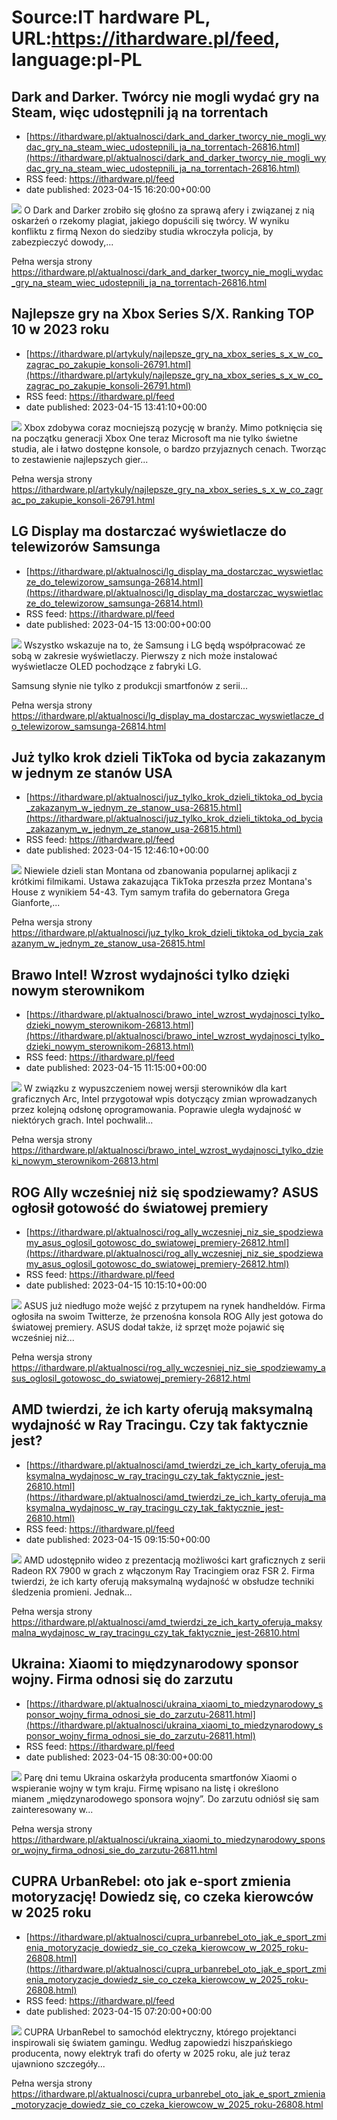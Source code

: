 # Source:IT hardware PL, URL:https://ithardware.pl/feed, language:pl-PL

## Dark and Darker. Twórcy nie mogli wydać gry na Steam, więc udostępnili ją na torrentach
 - [https://ithardware.pl/aktualnosci/dark_and_darker_tworcy_nie_mogli_wydac_gry_na_steam_wiec_udostepnili_ja_na_torrentach-26816.html](https://ithardware.pl/aktualnosci/dark_and_darker_tworcy_nie_mogli_wydac_gry_na_steam_wiec_udostepnili_ja_na_torrentach-26816.html)
 - RSS feed: https://ithardware.pl/feed
 - date published: 2023-04-15 16:20:00+00:00

<img src="https://ithardware.pl/artykuly/min/26816_1.jpg" />            O&nbsp;Dark and Darker zrobiło się głośno za sprawą afery i związanej z nią oskarżeń o rzekomy plagiat, jakiego dopuścili się tw&oacute;rcy. W wyniku konfliktu z firmą&nbsp;Nexon do siedziby studia wkroczyła policja, by zabezpieczyć dowody,...
            <p>Pełna wersja strony <a href="https://ithardware.pl/aktualnosci/dark_and_darker_tworcy_nie_mogli_wydac_gry_na_steam_wiec_udostepnili_ja_na_torrentach-26816.html">https://ithardware.pl/aktualnosci/dark_and_darker_tworcy_nie_mogli_wydac_gry_na_steam_wiec_udostepnili_ja_na_torrentach-26816.html</a></p>

## Najlepsze gry na Xbox Series S/X. Ranking TOP 10 w 2023 roku
 - [https://ithardware.pl/artykuly/najlepsze_gry_na_xbox_series_s_x_w_co_zagrac_po_zakupie_konsoli-26791.html](https://ithardware.pl/artykuly/najlepsze_gry_na_xbox_series_s_x_w_co_zagrac_po_zakupie_konsoli-26791.html)
 - RSS feed: https://ithardware.pl/feed
 - date published: 2023-04-15 13:41:10+00:00

<img src="https://ithardware.pl/artykuly/min/26791_1.jpg" />            Xbox zdobywa coraz mocniejszą pozycję w branży. Mimo potknięcia się na początku generacji Xbox One teraz Microsoft ma nie tylko świetne studia, ale i łatwo dostępne konsole, o bardzo przyjaznych cenach. Tworząc to zestawienie najlepszych gier...
            <p>Pełna wersja strony <a href="https://ithardware.pl/artykuly/najlepsze_gry_na_xbox_series_s_x_w_co_zagrac_po_zakupie_konsoli-26791.html">https://ithardware.pl/artykuly/najlepsze_gry_na_xbox_series_s_x_w_co_zagrac_po_zakupie_konsoli-26791.html</a></p>

## LG Display ma dostarczać wyświetlacze do telewizorów Samsunga
 - [https://ithardware.pl/aktualnosci/lg_display_ma_dostarczac_wyswietlacze_do_telewizorow_samsunga-26814.html](https://ithardware.pl/aktualnosci/lg_display_ma_dostarczac_wyswietlacze_do_telewizorow_samsunga-26814.html)
 - RSS feed: https://ithardware.pl/feed
 - date published: 2023-04-15 13:00:00+00:00

<img src="https://ithardware.pl/artykuly/min/26814_1.jpg" />            Wszystko wskazuje na to, że Samsung i LG będą wsp&oacute;łpracować ze sobą w zakresie wyświetlaczy. Pierwszy z nich może instalować wyświetlacze OLED pochodzące z fabryki LG.

Samsung słynie nie tylko z produkcji smartfon&oacute;w z serii...
            <p>Pełna wersja strony <a href="https://ithardware.pl/aktualnosci/lg_display_ma_dostarczac_wyswietlacze_do_telewizorow_samsunga-26814.html">https://ithardware.pl/aktualnosci/lg_display_ma_dostarczac_wyswietlacze_do_telewizorow_samsunga-26814.html</a></p>

## Już tylko krok dzieli TikToka od bycia zakazanym w jednym ze stanów USA
 - [https://ithardware.pl/aktualnosci/juz_tylko_krok_dzieli_tiktoka_od_bycia_zakazanym_w_jednym_ze_stanow_usa-26815.html](https://ithardware.pl/aktualnosci/juz_tylko_krok_dzieli_tiktoka_od_bycia_zakazanym_w_jednym_ze_stanow_usa-26815.html)
 - RSS feed: https://ithardware.pl/feed
 - date published: 2023-04-15 12:46:10+00:00

<img src="https://ithardware.pl/artykuly/min/26815_1.jpg" />            Niewiele dzieli stan Montana od zbanowania popularnej aplikacji z kr&oacute;tkimi filmikami. Ustawa zakazująca&nbsp;TikToka przeszła przez&nbsp;Montana's House z wynikiem 54-43. Tym samym&nbsp;trafiła do gebernatora&nbsp;Grega Gianforte,...
            <p>Pełna wersja strony <a href="https://ithardware.pl/aktualnosci/juz_tylko_krok_dzieli_tiktoka_od_bycia_zakazanym_w_jednym_ze_stanow_usa-26815.html">https://ithardware.pl/aktualnosci/juz_tylko_krok_dzieli_tiktoka_od_bycia_zakazanym_w_jednym_ze_stanow_usa-26815.html</a></p>

## Brawo Intel! Wzrost wydajności tylko dzięki nowym sterownikom
 - [https://ithardware.pl/aktualnosci/brawo_intel_wzrost_wydajnosci_tylko_dzieki_nowym_sterownikom-26813.html](https://ithardware.pl/aktualnosci/brawo_intel_wzrost_wydajnosci_tylko_dzieki_nowym_sterownikom-26813.html)
 - RSS feed: https://ithardware.pl/feed
 - date published: 2023-04-15 11:15:00+00:00

<img src="https://ithardware.pl/artykuly/min/26813_1.jpg" />            W związku z wypuszczeniem nowej wersji sterownik&oacute;w dla kart graficznych Arc, Intel przygotował wpis dotyczący zmian wprowadzanych przez kolejną odsłonę oprogramowania. Poprawie uległa wydajność w niekt&oacute;rych grach. Intel pochwalił...
            <p>Pełna wersja strony <a href="https://ithardware.pl/aktualnosci/brawo_intel_wzrost_wydajnosci_tylko_dzieki_nowym_sterownikom-26813.html">https://ithardware.pl/aktualnosci/brawo_intel_wzrost_wydajnosci_tylko_dzieki_nowym_sterownikom-26813.html</a></p>

## ROG Ally wcześniej niż się spodziewamy? ASUS ogłosił gotowość do światowej premiery
 - [https://ithardware.pl/aktualnosci/rog_ally_wczesniej_niz_sie_spodziewamy_asus_oglosil_gotowosc_do_swiatowej_premiery-26812.html](https://ithardware.pl/aktualnosci/rog_ally_wczesniej_niz_sie_spodziewamy_asus_oglosil_gotowosc_do_swiatowej_premiery-26812.html)
 - RSS feed: https://ithardware.pl/feed
 - date published: 2023-04-15 10:15:10+00:00

<img src="https://ithardware.pl/artykuly/min/26812_1.jpg" />            ASUS już niedługo może wejść z przytupem na&nbsp;rynek handheld&oacute;w. Firma ogłosiła na swoim Twitterze, że przenośna konsola ROG Ally jest gotowa do światowej premiery. ASUS dodał także, iż sprzęt może pojawić się wcześniej niż...
            <p>Pełna wersja strony <a href="https://ithardware.pl/aktualnosci/rog_ally_wczesniej_niz_sie_spodziewamy_asus_oglosil_gotowosc_do_swiatowej_premiery-26812.html">https://ithardware.pl/aktualnosci/rog_ally_wczesniej_niz_sie_spodziewamy_asus_oglosil_gotowosc_do_swiatowej_premiery-26812.html</a></p>

## AMD twierdzi, że ich karty oferują maksymalną wydajność w Ray Tracingu. Czy tak faktycznie jest?
 - [https://ithardware.pl/aktualnosci/amd_twierdzi_ze_ich_karty_oferuja_maksymalna_wydajnosc_w_ray_tracingu_czy_tak_faktycznie_jest-26810.html](https://ithardware.pl/aktualnosci/amd_twierdzi_ze_ich_karty_oferuja_maksymalna_wydajnosc_w_ray_tracingu_czy_tak_faktycznie_jest-26810.html)
 - RSS feed: https://ithardware.pl/feed
 - date published: 2023-04-15 09:15:50+00:00

<img src="https://ithardware.pl/artykuly/min/26810_1.jpg" />            AMD udostępniło wideo z prezentacją możliwości kart graficznych z serii Radeon RX 7900 w grach z włączonym Ray Tracingiem oraz FSR 2. Firma twierdzi, że ich karty oferują maksymalną wydajność w obsłudze techniki śledzenia promieni. Jednak...
            <p>Pełna wersja strony <a href="https://ithardware.pl/aktualnosci/amd_twierdzi_ze_ich_karty_oferuja_maksymalna_wydajnosc_w_ray_tracingu_czy_tak_faktycznie_jest-26810.html">https://ithardware.pl/aktualnosci/amd_twierdzi_ze_ich_karty_oferuja_maksymalna_wydajnosc_w_ray_tracingu_czy_tak_faktycznie_jest-26810.html</a></p>

## Ukraina: Xiaomi to międzynarodowy sponsor wojny. Firma odnosi się do zarzutu
 - [https://ithardware.pl/aktualnosci/ukraina_xiaomi_to_miedzynarodowy_sponsor_wojny_firma_odnosi_sie_do_zarzutu-26811.html](https://ithardware.pl/aktualnosci/ukraina_xiaomi_to_miedzynarodowy_sponsor_wojny_firma_odnosi_sie_do_zarzutu-26811.html)
 - RSS feed: https://ithardware.pl/feed
 - date published: 2023-04-15 08:30:00+00:00

<img src="https://ithardware.pl/artykuly/min/26811_1.jpg" />            Parę dni temu Ukraina oskarżyła producenta smartfon&oacute;w Xiaomi o wspieranie wojny w tym kraju. Firmę wpisano na listę i określono mianem&nbsp;&bdquo;międzynarodowego sponsora wojny&rdquo;. Do zarzutu odni&oacute;sł się sam zainteresowany w...
            <p>Pełna wersja strony <a href="https://ithardware.pl/aktualnosci/ukraina_xiaomi_to_miedzynarodowy_sponsor_wojny_firma_odnosi_sie_do_zarzutu-26811.html">https://ithardware.pl/aktualnosci/ukraina_xiaomi_to_miedzynarodowy_sponsor_wojny_firma_odnosi_sie_do_zarzutu-26811.html</a></p>

## CUPRA UrbanRebel: oto jak e-sport zmienia motoryzację! Dowiedz się, co czeka kierowców w 2025 roku
 - [https://ithardware.pl/aktualnosci/cupra_urbanrebel_oto_jak_e_sport_zmienia_motoryzacje_dowiedz_sie_co_czeka_kierowcow_w_2025_roku-26808.html](https://ithardware.pl/aktualnosci/cupra_urbanrebel_oto_jak_e_sport_zmienia_motoryzacje_dowiedz_sie_co_czeka_kierowcow_w_2025_roku-26808.html)
 - RSS feed: https://ithardware.pl/feed
 - date published: 2023-04-15 07:20:00+00:00

<img src="https://ithardware.pl/artykuly/min/26808_1.jpg" />            CUPRA UrbanRebel to samoch&oacute;d elektryczny, kt&oacute;rego projektanci inspirowali się światem gamingu.&nbsp;Według zapowiedzi hiszpańskiego producenta, nowy elektryk trafi do oferty w 2025 roku, ale już teraz ujawniono szczeg&oacute;ły...
            <p>Pełna wersja strony <a href="https://ithardware.pl/aktualnosci/cupra_urbanrebel_oto_jak_e_sport_zmienia_motoryzacje_dowiedz_sie_co_czeka_kierowcow_w_2025_roku-26808.html">https://ithardware.pl/aktualnosci/cupra_urbanrebel_oto_jak_e_sport_zmienia_motoryzacje_dowiedz_sie_co_czeka_kierowcow_w_2025_roku-26808.html</a></p>

